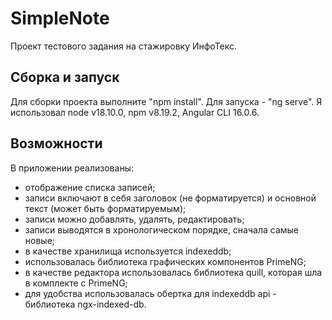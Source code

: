 # SimpleNote

Проект тестового задания на стажировку ИнфоТекс.

## Сборка и запуск
Для сборки проекта выполните "npm install". Для запуска - "ng serve".
Я использовал node v18.10.0, npm v8.19.2, Angular CLI 16.0.6.

## Возможности
В приложении реализованы:
- отображение списка записей;
- записи включают в себя заголовок (не форматируется) и основной текст (может быть форматируемым);
- записи можно добавлять, удалять, редактировать;
- записи выводятся в хронологическом порядке, сначала самые новые;
- в качестве хранилища используется indexeddb;
- использовалась библиотека графических компонентов PrimeNG;
- в качестве редактора использовалась библиотека quill, которая шла в комплекте с PrimeNG;
- для удобства использовалась обертка для indexeddb api - библиотека ngx-indexed-db.
